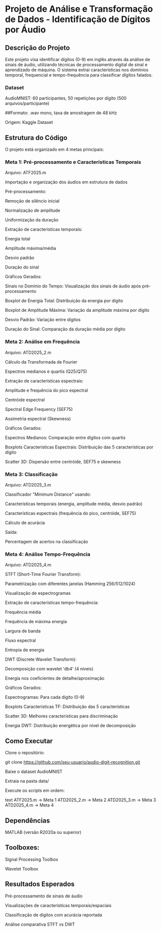 # Projeto de Análise e Transformação de Dados - Identificação de Dígitos por Áudio
## Descrição do Projeto
Este projeto visa identificar dígitos (0-9) em inglês através da análise de sinais de áudio, utilizando técnicas de processamento digital de sinal e aprendizado de máquina. O sistema extrai características nos domínios temporal, frequencial e tempo-frequência para classificar dígitos falados.

### Dataset
AudioMNIST: 60 participantes, 50 repetições por dígito (500 arquivos/participante)

##Formato: .wav mono, taxa de amostragem de 48 kHz

Origem: Kaggle Dataset

## Estrutura do Código
O projeto está organizado em 4 metas principais:

### Meta 1: Pré-processamento e Características Temporais
Arquivo: ATF2025.m

Importação e organização dos áudios em estrutura de dados

Pré-processamento:

Remoção de silêncio inicial

Normalização de amplitude

Uniformização da duração

Extração de características temporais:

Energia total

Amplitude máxima/média

Desvio padrão

Duração do sinal

Gráficos Gerados:

Sinais no Domínio do Tempo: Visualização dos sinais de áudio após pré-processamento

Boxplot de Energia Total: Distribuição da energia por dígito

Boxplot de Amplitude Máxima: Variação da amplitude máxima por dígito

Desvio Padrão: Variação entre dígitos

Duração do Sinal: Comparação da duração média por dígito

### Meta 2: Análise em Frequência
Arquivo: ATD2025_2.m

Cálculo da Transformada de Fourier

Espectros medianos e quartis (Q25/Q75)

Extração de características espectrais:

Amplitude e frequência do pico espectral

Centróide espectral

Spectral Edge Frequency (SEF75)

Assimetria espectral (Skewness)

Gráficos Gerados:

Espectros Medianos: Comparação entre dígitos com quartis

Boxplots Características Espectrais: Distribuição das 5 características por dígito

Scatter 3D: Dispersão entre centróide, SEF75 e skewness

### Meta 3: Classificação
Arquivo: ATD2025_3.m

Classificador "Minimum Distance" usando:

Características temporais (energia, amplitude média, desvio padrão)

Características espectrais (frequência do pico, centróide, SEF75)

Cálculo de acurácia

Saída:

Percentagem de acertos na classificação

### Meta 4: Análise Tempo-Frequência
Arquivo: ATD2025_4.m

STFT (Short-Time Fourier Transform):

Parametrização com diferentes janelas (Hamming 256/512/1024)

Visualização de espectrogramas

Extração de características tempo-frequência:

Frequência média

Frequência de máxima energia

Largura de banda

Fluxo espectral

Entropia de energia

DWT (Discrete Wavelet Transform):

Decomposição com wavelet 'db4' (4 níveis)

Energia nos coeficientes de detalhe/aproximação

Gráficos Gerados:

Espectrogramas: Para cada dígito (0-9)

Boxplots Características TF: Distribuição das 5 características

Scatter 3D: Melhores características para discriminação

Energia DWT: Distribuição energética por nível de decomposição

## Como Executar
Clone o repositório:

git clone https://github.com/seu-usuario/audio-digit-recognition.git

Baixe o dataset AudioMNIST

Extraia na pasta data/

Execute os scripts em ordem:

text
ATF2025.m    -> Meta 1
ATD2025_2.m  -> Meta 2
ATD2025_3.m  -> Meta 3
ATD2025_4.m  -> Meta 4

## Dependências
MATLAB (versão R2020a ou superior)

## Toolboxes:

Signal Processing Toolbox

Wavelet Toolbox

## Resultados Esperados
Pré-processamento de sinais de áudio

Visualizações de características temporais/espaciais

Classificação de dígitos com acurácia reportada

Análise comparativa STFT vs DWT
